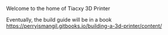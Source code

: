 Welcome to the home of Tiacxy 3D Printer

Eventually, the build guide will be in a book https://perryismangil.gitbooks.io/building-a-3d-printer/content/
